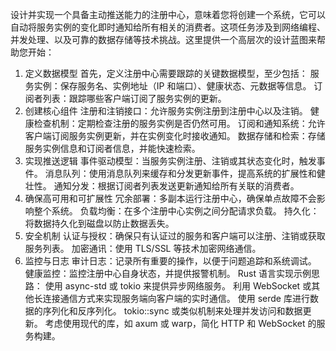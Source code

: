 设计并实现一个具备主动推送能力的注册中心，意味着您将创建一个系统，它可以自动将服务实例的变化即时通知给所有相关的消费者。这项任务涉及到网络编程、并发处理、以及可靠的数据存储等技术挑战。这里提供一个高层次的设计蓝图来帮助您开始：
1. 定义数据模型
   首先，定义注册中心需要跟踪的关键数据模型，至少包括：
   服务实例：保存服务名、实例地址（IP 和端口）、健康状态、元数据等信息。
   订阅者列表：跟踪哪些客户端订阅了服务实例的更新。
2. 创建核心组件
   注册和注销接口：允许服务实例注册到注册中心以及注销。
   健康检查机制：定期检查注册的服务实例是否仍然可用。
   订阅和通知系统：允许客户端订阅服务实例更新，并在实例变化时接收通知。
   数据存储和检索：存储服务实例信息和订阅者信息，并能快速检索。
3. 实现推送逻辑
   事件驱动模型：当服务实例注册、注销或其状态变化时，触发事件。
   消息队列：使用消息队列来缓存和分发更新事件，提高系统的扩展性和健壮性。
   通知分发：根据订阅者列表发送更新通知给所有关联的消费者。
4. 确保高可用和可扩展性
   冗余部署：多副本运行注册中心，确保单点故障不会影响整个系统。
   负载均衡：在多个注册中心实例之间分配请求负载。
   持久化：将数据持久化到磁盘以防止数据丢失。
5. 安全机制
   认证与授权：确保只有认证过的服务和客户端可以注册、注销或获取服务列表。
   加密通讯：使用 TLS/SSL 等技术加密网络通信。
6. 监控与日志
   审计日志：记录所有重要的操作，以便于问题追踪和系统调试。
   健康监控：监控注册中心自身状态，并提供报警机制。
   Rust 语言实现示例思路：
   使用 async-std 或 tokio 来提供异步网络服务。
   利用 WebSocket 或其他长连接通信方式来实现服务端向客户端的实时通信。
   使用 serde 库进行数据的序列化和反序列化。
   tokio::sync 或类似机制来处理并发访问和数据更新。
   考虑使用现代的库，如 axum 或 warp，简化 HTTP 和 WebSocket 的服务构建。

